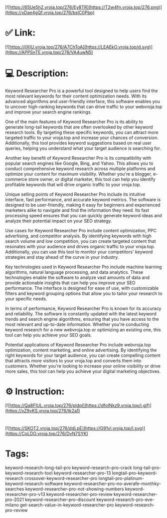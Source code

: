 [![https://65Ue5h2.vroja.top/276/Ey8TR](https://T2w4fn.vroja.top/276.png)](https://xDae4gQf.vroja.top/276/bsIC0Pbp)
# ✅ Link:
[![https://jlXIU.vroja.top/276/A7ChToA](https://LEAEkO.vroja.top/d.svg)](https://APPSnTE.vroja.top/276/VA4uwN5)
# 💻 Description:
Keyword Researcher Pro is a powerful tool designed to help users find the most relevant keywords for their content optimization needs. With its advanced algorithms and user-friendly interface, this software enables you to uncover high-ranking keywords that can drive traffic to your webvroja.top and improve your search engine rankings.

One of the main features of Keyword Researcher Pro is its ability to generate long-tail keywords that are often overlooked by other keyword research tools. By targeting these specific keywords, you can attract more targeted traffic to your vroja.top and increase your chances of conversion. Additionally, this tool provides keyword suggestions based on real user queries, helping you understand what your target audience is searching for.

Another key benefit of Keyword Researcher Pro is its compatibility with popular search engines like Google, Bing, and Yahoo. This allows you to conduct comprehensive keyword research across multiple platforms and optimize your content for maximum visibility. Whether you're a blogger, e-commerce store owner, or digital marketer, this tool can help you identify profitable keywords that will drive organic traffic to your vroja.top.

Unique selling points of Keyword Researcher Pro include its intuitive interface, fast performance, and accurate keyword metrics. The software is designed to be user-friendly, making it easy for beginners and experienced marketers alike to navigate and find the information they need. Its fast processing speed ensures that you can quickly generate keyword ideas and analyze their potential impact on your SEO strategy.

Use cases for Keyword Researcher Pro include content optimization, PPC advertising, and competitor analysis. By identifying keywords with high search volume and low competition, you can create targeted content that resonates with your audience and drives organic traffic to your vroja.top. Additionally, you can use this tool to monitor your competitors' keyword strategies and stay ahead of the curve in your industry.

Key technologies used in Keyword Researcher Pro include machine learning algorithms, natural language processing, and data analytics. These technologies enable the software to analyze vast amounts of data and provide actionable insights that can help you improve your SEO performance. The interface is designed for ease of use, with customizable filters and keyword grouping options that allow you to tailor your research to your specific needs.

In terms of performance, Keyword Researcher Pro is known for its accuracy and reliability. The software is constantly updated with the latest keyword trends and search engine algorithms, ensuring that you have access to the most relevant and up-to-date information. Whether you're conducting keyword research for a new webvroja.top or optimizing an existing one, this tool can help you achieve your SEO goals.

Potential applications of Keyword Researcher Pro include webvroja.top optimization, content marketing, and online advertising. By identifying the right keywords for your target audience, you can create compelling content that attracts more visitors to your vroja.top and converts them into customers. Whether you're looking to increase your online visibility or drive more sales, this tool can help you achieve your digital marketing objectives.

# ⚙️ Instruction:
[![https://Qa8FIUL.vroja.top/276/pIdqI](https://dfoINkz9.vroja.top/i.gif)](https://xZ9vKS.vroja.top/276/tk2a1)
#
[![https://SKOT2.vroja.top/276/ddLpE](https://G91vl.vroja.top/l.svg)](https://CoLDO.vroja.top/276/DvN7SYK)
# Tags:
keyword-research-long-tail-pro keyword-research-pro-crack long-tail-pro-keyword-research-tool keyword-researcher-pro-13 longtail-pro-keyword-research crossover-keyword-researcher-pro longtail-pro-platinum-keyword-research-software keyword-researcher-pro-no-averafe-monthky-searches keyword-researcher-pro-not-showing-numbers keyword-researcher-pro-v13 keyword-researcher-pro-review keyword-researcher-pro-2021 keyword-researcher-pro-discount keyword-research-pro-eve-milano get-search-value-in-keyword-researcher-pro keyword-research-pro-review





